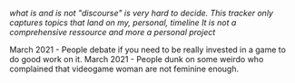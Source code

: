 *what is and is not "discourse" is very hard to decide.*
*This tracker only captures topics that land on my, personal, timeline*
*It is not a comprehensive ressource and more a personal project*

March 2021 - People debate if you need to be really invested in a game to do good work on it.
March 2021 - People dunk on some weirdo who complained that videogame woman are not feminine enough.
